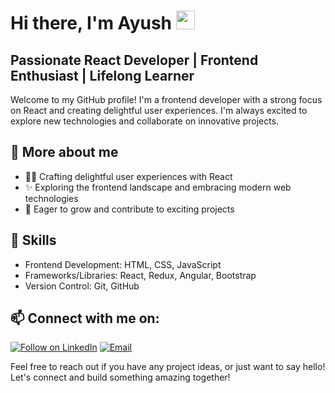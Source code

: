 # Hi there, I'm Ayush <img src="https://raw.githubusercontent.com/MartinHeinz/MartinHeinz/master/wave.gif" width="30px"> 

## Passionate React Developer | Frontend Enthusiast | Lifelong Learner

Welcome to my GitHub profile! I'm a frontend developer with a strong focus on React and creating delightful user experiences. I'm always excited to explore new technologies and collaborate on innovative projects.

## 🤩 More about me

- 👨‍💻 Crafting delightful user experiences with React
- ✨ Exploring the frontend landscape and embracing modern web technologies
- 🌱 Eager to grow and contribute to exciting projects

## 🔭 Skills

- Frontend Development: HTML, CSS, JavaScript
- Frameworks/Libraries: React, Redux, Angular, Bootstrap
- Version Control: Git, GitHub

## 📫 Connect with me on:

<a href="https://www.linkedin.com/in/ayushwasnik07"><img title="Follow on LinkedIn" src="https://img.shields.io/badge/LinkedIn-0077B5?style=for-the-badge&logo=linkedin&logoColor=white"/></a> <a href="mailto:ayushwasnik999@gmail.com"><img title="Email" src="https://img.shields.io/badge/Gmail-D14836?style=for-the-badge&logo=gmail&logoColor=white"/></a>

Feel free to reach out if you have any project ideas, or just want to say hello! Let's connect and build something amazing together!
